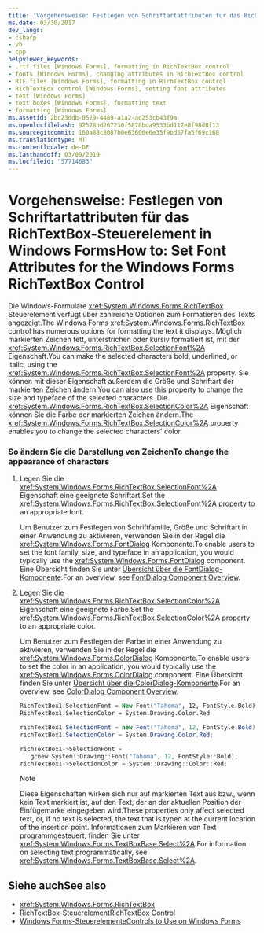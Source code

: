 ```yaml
---
title: 'Vorgehensweise: Festlegen von Schriftartattributen für das RichTextBox-Steuerelement in Windows Forms'
ms.date: 03/30/2017
dev_langs:
- csharp
- vb
- cpp
helpviewer_keywords:
- .rtf files [Windows Forms], formatting in RichTextBox control
- fonts [Windows Forms], changing attributes in RichTextBox control
- RTF files [Windows Forms], formatting in RichTextBox control
- RichTextBox control [Windows Forms], setting font attributes
- text [Windows Forms]
- text boxes [Windows Forms], formatting text
- formatting [Windows Forms]
ms.assetid: 2bc23ddb-0529-4489-a1a2-ad253cb43f9a
ms.openlocfilehash: 92578bd267230f5878bda9533bd117e8f98d8f13
ms.sourcegitcommit: 160a88c8087b0e63606e6e35f9bd57fa5f69c168
ms.translationtype: MT
ms.contentlocale: de-DE
ms.lasthandoff: 03/09/2019
ms.locfileid: "57714683"
---
```

# <a name="how-to-set-font-attributes-for-the-windows-forms-richtextbox-control"></a><span data-ttu-id="5689c-102">Vorgehensweise: Festlegen von Schriftartattributen für das RichTextBox-Steuerelement in Windows Forms</span><span class="sxs-lookup"><span data-stu-id="5689c-102">How to: Set Font Attributes for the Windows Forms RichTextBox Control</span></span>
<span data-ttu-id="5689c-103">Die Windows-Formulare <xref:System.Windows.Forms.RichTextBox> Steuerelement verfügt über zahlreiche Optionen zum Formatieren des Texts angezeigt.</span><span class="sxs-lookup"><span data-stu-id="5689c-103">The Windows Forms <xref:System.Windows.Forms.RichTextBox> control has numerous options for formatting the text it displays.</span></span> <span data-ttu-id="5689c-104">Möglich markierten Zeichen fett, unterstrichen oder kursiv formatiert ist, mit der <xref:System.Windows.Forms.RichTextBox.SelectionFont%2A> Eigenschaft.</span><span class="sxs-lookup"><span data-stu-id="5689c-104">You can make the selected characters bold, underlined, or italic, using the <xref:System.Windows.Forms.RichTextBox.SelectionFont%2A> property.</span></span> <span data-ttu-id="5689c-105">Sie können mit dieser Eigenschaft außerdem die Größe und Schriftart der markierten Zeichen ändern.</span><span class="sxs-lookup"><span data-stu-id="5689c-105">You can also use this property to change the size and typeface of the selected characters.</span></span> <span data-ttu-id="5689c-106">Die <xref:System.Windows.Forms.RichTextBox.SelectionColor%2A> Eigenschaft können Sie die Farbe der markierten Zeichen ändern.</span><span class="sxs-lookup"><span data-stu-id="5689c-106">The <xref:System.Windows.Forms.RichTextBox.SelectionColor%2A> property enables you to change the selected characters' color.</span></span>  
  
### <a name="to-change-the-appearance-of-characters"></a><span data-ttu-id="5689c-107">So ändern Sie die Darstellung von Zeichen</span><span class="sxs-lookup"><span data-stu-id="5689c-107">To change the appearance of characters</span></span>  
  
1.  <span data-ttu-id="5689c-108">Legen Sie die <xref:System.Windows.Forms.RichTextBox.SelectionFont%2A> Eigenschaft eine geeignete Schriftart.</span><span class="sxs-lookup"><span data-stu-id="5689c-108">Set the <xref:System.Windows.Forms.RichTextBox.SelectionFont%2A> property to an appropriate font.</span></span>  
  
     <span data-ttu-id="5689c-109">Um Benutzer zum Festlegen von Schriftfamilie, Größe und Schriftart in einer Anwendung zu aktivieren, verwenden Sie in der Regel die <xref:System.Windows.Forms.FontDialog> Komponente.</span><span class="sxs-lookup"><span data-stu-id="5689c-109">To enable users to set the font family, size, and typeface in an application, you would typically use the <xref:System.Windows.Forms.FontDialog> component.</span></span> <span data-ttu-id="5689c-110">Eine Übersicht finden Sie unter [Übersicht über die FontDialog-Komponente](fontdialog-component-overview-windows-forms.md).</span><span class="sxs-lookup"><span data-stu-id="5689c-110">For an overview, see [FontDialog Component Overview](fontdialog-component-overview-windows-forms.md).</span></span>  
  
2.  <span data-ttu-id="5689c-111">Legen Sie die <xref:System.Windows.Forms.RichTextBox.SelectionColor%2A> Eigenschaft eine geeignete Farbe.</span><span class="sxs-lookup"><span data-stu-id="5689c-111">Set the <xref:System.Windows.Forms.RichTextBox.SelectionColor%2A> property to an appropriate color.</span></span>  
  
     <span data-ttu-id="5689c-112">Um Benutzer zum Festlegen der Farbe in einer Anwendung zu aktivieren, verwenden Sie in der Regel die <xref:System.Windows.Forms.ColorDialog> Komponente.</span><span class="sxs-lookup"><span data-stu-id="5689c-112">To enable users to set the color in an application, you would typically use the <xref:System.Windows.Forms.ColorDialog> component.</span></span> <span data-ttu-id="5689c-113">Eine Übersicht finden Sie unter [Übersicht über die ColorDialog-Komponente](colordialog-component-overview-windows-forms.md).</span><span class="sxs-lookup"><span data-stu-id="5689c-113">For an overview, see [ColorDialog Component Overview](colordialog-component-overview-windows-forms.md).</span></span>  
  
    ```vb  
    RichTextBox1.SelectionFont = New Font("Tahoma", 12, FontStyle.Bold)  
    RichTextBox1.SelectionColor = System.Drawing.Color.Red  
    ```  
  
    ```csharp  
    richTextBox1.SelectionFont = new Font("Tahoma", 12, FontStyle.Bold);  
    richTextBox1.SelectionColor = System.Drawing.Color.Red;  
    ```  
  
    ```cpp  
    richTextBox1->SelectionFont =  
       gcnew System::Drawing::Font("Tahoma", 12, FontStyle::Bold);  
    richTextBox1->SelectionColor = System::Drawing::Color::Red;  
    ```  
  
    > [!NOTE]
    >  <span data-ttu-id="5689c-114">Diese Eigenschaften wirken sich nur auf markierten Text aus bzw., wenn kein Text markiert ist, auf den Text, der an der aktuellen Position der Einfügemarke eingegeben wird.</span><span class="sxs-lookup"><span data-stu-id="5689c-114">These properties only affect selected text, or, if no text is selected, the text that is typed at the current location of the insertion point.</span></span> <span data-ttu-id="5689c-115">Informationen zum Markieren von Text programmgesteuert, finden Sie unter <xref:System.Windows.Forms.TextBoxBase.Select%2A>.</span><span class="sxs-lookup"><span data-stu-id="5689c-115">For information on selecting text programmatically, see <xref:System.Windows.Forms.TextBoxBase.Select%2A>.</span></span>  
  
## <a name="see-also"></a><span data-ttu-id="5689c-116">Siehe auch</span><span class="sxs-lookup"><span data-stu-id="5689c-116">See also</span></span>
- <xref:System.Windows.Forms.RichTextBox>
- [<span data-ttu-id="5689c-117">RichTextBox-Steuerelement</span><span class="sxs-lookup"><span data-stu-id="5689c-117">RichTextBox Control</span></span>](richtextbox-control-windows-forms.md)
- [<span data-ttu-id="5689c-118">Windows Forms-Steuerelemente</span><span class="sxs-lookup"><span data-stu-id="5689c-118">Controls to Use on Windows Forms</span></span>](controls-to-use-on-windows-forms.md)
